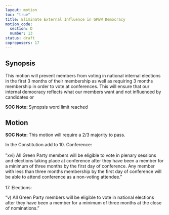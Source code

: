 ```yaml
---
layout: motion
toc: "true"
title: Eliminate External Influence in GPEW Democracy
motion_code:
  section: D
  number: 13
status: draft
coproposers: 17
---
```

## Synopsis

This motion will prevent members from voting in national internal elections in the first 3 months of their membership as well as requiring 3 months membership in order to vote at conferences. This will ensure that our internal democracy reflects what our members want and not influenced by candidates or

<p class="alert d-inline-block alert-primary"><strong>SOC Note: </strong> Synopsis word limit reached</p>

## Motion

<p class="alert d-inline-block alert-primary"><strong>SOC Note: </strong> This motion will require a 2/3 majority to pass.</p>

In the Constitution add to 10. Conference:\
\
”xvi) All Green Party members will be eligible to vote in plenary sessions and elections taking place at conference after they have been a member for a minimum of three months by the first day of conference. Any member with less than three months membership by the first day of conference will be able to attend conference as a non-voting attendee.”\
\
17. Elections:

“v) All Green Party members will be eligible to vote in national elections after they have been a member for a minimum of three months at the close of nominations.”